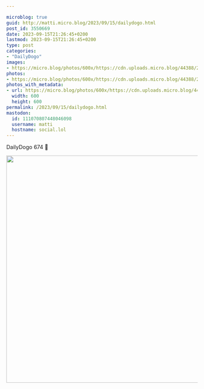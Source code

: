 ```yaml
---

microblog: true
guid: http://matti.micro.blog/2023/09/15/dailydogo.html
post_id: 3550669
date: 2023-09-15T21:26:45+0200
lastmod: 2023-09-15T21:26:45+0200
type: post
categories:
- "DailyDogo"
images:
- https://micro.blog/photos/600x/https://cdn.uploads.micro.blog/44388/2023/01734274c5c94cf1a6f08add3e6939f0.jpg
photos:
- https://micro.blog/photos/600x/https://cdn.uploads.micro.blog/44388/2023/01734274c5c94cf1a6f08add3e6939f0.jpg
photos_with_metadata:
- url: https://micro.blog/photos/600x/https://cdn.uploads.micro.blog/44388/2023/01734274c5c94cf1a6f08add3e6939f0.jpg
  width: 600
  height: 600
permalink: /2023/09/15/dailydogo.html
mastodon:
  id: 111070807448046098
  username: matti
  hostname: social.lol
---
```

DailyDogo 674 🐶

<img src="https://micro.blog/photos/600x/https://blog.martin-haehnel.de/uploads/2023/01734274c5c94cf1a6f08add3e6939f0.jpg" width="600" height="600" alt="" />
